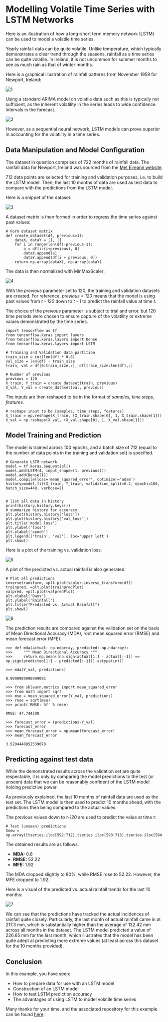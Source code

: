 # Modelling Volatile Time Series with LSTM Networks

Here is an illustration of how a long-short term memory network (LSTM) can be used to model a volatile time series.

Yearly rainfall data can be quite volatile. Unlike temperature, which typically demonstrates a clear trend through the seasons, rainfall as a time series can be quite volatile. In Ireland, it is not uncommon for summer months to see as much rain as that of winter months.

Here is a graphical illustration of rainfall patterns from November 1959 for Newport, Ireland:

![1](1.png)

Using a standard ARIMA model on volatile data such as this is typically not sufficient, as the inherent volatility in the series leads to wide confidence intervals in the forecast.

![2](2.png)

However, as a sequential neural network, LSTM models can prove superior in accounting for the volatility in a time series.

## Data Manipulation and Model Configuration

The dataset in question comprises of 722 months of rainfall data. The rainfall data for Newport, Ireland was sourced from the [Met Eireann website](https://www.met.ie/climate/available-data/historical-data).

712 data points are selected for training and validation purposes, i.e. to build the LSTM model. Then, the last 10 months of data are used as test data to compare with the predictions from the LSTM model.

Here is a snippet of the dataset:

![3](3.png)

A dataset matrix is then formed in order to regress the time series against past values:

```
# Form dataset matrix
def create_dataset(df, previous=1):
    dataX, dataY = [], []
    for i in range(len(df)-previous-1):
        a = df[i:(i+previous), 0]
        dataX.append(a)
        dataY.append(df[i + previous, 0])
    return np.array(dataX), np.array(dataY)
```

The data is then normalized with MinMaxScaler:

![4](4.png)

With the *previous* parameter set to 120, the training and validation datasets are created. For reference, *previous = 120* means that the model is using past values from *t - 120* down to *t - 1* to predict the rainfall value at time *t*.

The choice of the *previous* parameter is subject to trial and error, but 120 time periods were chosen to ensure capture of the volatility or extreme values demonstrated by the time series.

```
import tensorflow as tf
from tensorflow.keras import layers
from tensorflow.keras.layers import Dense
from tensorflow.keras.layers import LSTM

# Training and Validation data partition
train_size = int(len(df) * 0.8)
val_size = len(df) - train_size
train, val = df[0:train_size,:], df[train_size:len(df),:]

# Number of previous
previous = 120
X_train, Y_train = create_dataset(train, previous)
X_val, Y_val = create_dataset(val, previous)
```

The inputs are then reshaped to be in the format of *samples, time steps, features*.

```
# reshape input to be [samples, time steps, features]
X_train = np.reshape(X_train, (X_train.shape[0], 1, X_train.shape[1]))
X_val = np.reshape(X_val, (X_val.shape[0], 1, X_val.shape[1]))
```

## Model Training and Prediction

The model is trained across 100 epochs, and a batch size of 712 (equal to the number of data points in the training and validation set) is specified.

```
# Generate LSTM network
model = tf.keras.Sequential()
model.add(LSTM(4, input_shape=(1, previous)))
model.add(Dense(1))
model.compile(loss='mean_squared_error', optimizer='adam')
history=model.fit(X_train, Y_train, validation_split=0.2, epochs=100, batch_size=448, verbose=2)


# list all data in history
print(history.history.keys())
# summarize history for accuracy
plt.plot(history.history['loss'])
plt.plot(history.history['val_loss'])
plt.title('model loss')
plt.ylabel('loss')
plt.xlabel('epoch')
plt.legend(['train', 'val'], loc='upper left')
plt.show()
```

Here is a plot of the training vs. validation loss:

![5](5.png)

A plot of the predicted vs. actual rainfall is also generated:

```
# Plot all predictions
inversetransform, =plt.plot(scaler.inverse_transform(df))
trainpred, =plt.plot(trainpredPlot)
valpred, =plt.plot(valpredPlot)
plt.xlabel('Days')
plt.ylabel('Rainfall')
plt.title("Predicted vs. Actual Rainfall")
plt.show()
```

![6](6.png)

The prediction results are compared against the validation set on the basis of Mean Directional Accuracy (MDA), root mean squared error (RMSE) and mean forecast error (MFE).

```
>>> def mda(actual: np.ndarray, predicted: np.ndarray):
>>>     """ Mean Directional Accuracy """
>>>     return np.mean((np.sign(actual[1:] - actual[:-1]) == np.sign(predicted[1:] - predicted[:-1])).astype(int))
    
>>> mda(Y_val, predictions)

0.9090909090909091

>>> from sklearn.metrics import mean_squared_error
>>> from math import sqrt
>>> mse = mean_squared_error(Y_val, predictions)
>>> rmse = sqrt(mse)
>>> print('RMSE: %f' % rmse)

RMSE: 47.744200

>>> forecast_error = (predictions-Y_val)
>>> forecast_error
>>> mean_forecast_error = np.mean(forecast_error)
>>> mean_forecast_error

3.5294448852539078
```

## Predicting against test data

While the demonstrated results across the validation set are quite respectable, it is only by comparing the model predictions to the test (or unseen) data that we can be reasonably confident of the LSTM model holding predictive power.

As previously explained, the last 10 months of rainfall data are used as the test set. The LSTM model is then used to predict 10 months ahead, with the predictions then being compared to the actual values.

The previous values down to *t-120* are used to predict the value at time *t*:

```
# Test (unseen) predictions
Xnew = np.array([tseries.iloc[592:712],tseries.iloc[593:713],tseries.iloc[594:714],tseries.iloc[595:715],tseries.iloc[596:716],tseries.iloc[597:717],tseries.iloc[598:718],tseries.iloc[599:719],tseries.iloc[600:720],tseries.iloc[601:721]])
```

The obtained results are as follows:

- **MDA:** 0.8
- **RMSE:** 52.22
- **MFE:** 1.92

The MDA dropped slightly to 80%, while RMSE rose to 52.22. However, the MFE dropped to 1.92.

Here is a visual of the predicted vs. actual rainfall trends for the last 10 months:

![7](7.png)

We can see that the predictions have tracked the actual incidences of rainfall quite closely. Particularly, the last month of actual rainfall came in at 217.3 mm, which is substantially higher than the average of 132.42 mm across all months in the dataset. The LSTM model predicted a value of 226.65 mm for the last month, which illustrates that the model has been quite adept at predicting more extreme values (at least across this dataset for the 10 months provided).

## Conclusion

In this example, you have seen:

- How to prepare data for use with an LSTM model
- Construction of an LSTM model
- How to test LSTM prediction accuracy
- The advantages of using LSTM to model volatile time series

Many thanks for your time, and the associated repository for this example can be found [here](https://github.com/MGCodesandStats/lstm-rainfall).
